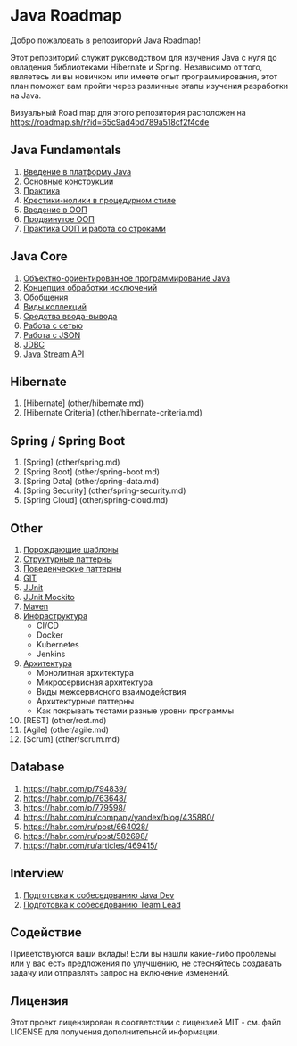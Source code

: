 # Java Roadmap

Добро пожаловать в репозиторий Java Roadmap!

Этот репозиторий служит руководством для изучения Java с нуля до овладения библиотеками Hibernate и Spring.
Независимо от того, являетесь ли вы новичком или имеете опыт программирования,
этот план поможет вам пройти через различные этапы изучения разработки на Java.

Визуальный Road map для этого репозитория расположен на https://roadmap.sh/r?id=65c9ad4bd789a518cf2f4cde

## Java Fundamentals

1. [Введение в платформу Java](src/main/resources/java-core/1-java-fundamentals/lvl1/1-java-fundamentals-level-1.md)
2. [Основные конструкции](src/main/resources/java-core/1-java-fundamentals/lvl2/1-java-fundamentals-level-2.md)
3. [Практика](src/main/resources/java-core/1-java-fundamentals/lvl3/1-java-fundamentals-level-3.md)
4. [Крестики-нолики в процедурном стиле](src/main/resources/java-core/1-java-fundamentals/lvl4/1-java-fundamentals-level-4.md)
5. [Введение в ООП](src/main/resources/java-core/1-java-fundamentals/lvl5/1-java-fundamentals-level-5.md)
6. [Продвинутое ООП](src/main/resources/java-core/1-java-fundamentals/lvl6/1-java-fundamentals-level-6.md)
7. [Практика ООП и работа со строками](src/main/resources/java-core/1-java-fundamentals/lvl7/1-java-fundamentals-level-7.md)

## Java Core

1. [Объектно-ориентированное программирование Java](src/main/resources/java-core/2-java-core/lvl1/2-java-core-level-1.md)
2. [Концепция обработки исключений](src/main/resources/java-core/2-java-core/lvl2/2-java-core-level-2.md)
3. [Обобщения](src/main/resources/java-core/2-java-core/lvl3/2-java-core-level-3.md)
4. [Виды коллекций](src/main/resources/java-core/2-java-core/lvl4/2-java-core-level-4.md)
5. [Средства ввода-вывода](src/main/resources/java-core/2-java-core/lvl5/2-java-core-level-5.md)
6. [Работа с сетью](src/main/resources/java-core/2-java-core/lvl6/2-java-core-level-6.md)
7. [Работа с JSON](src/main/resources/java-core/2-java-core/lvl7/2-java-core-level-7.md)
8. [JDBC](src/main/resources/java-core/2-java-core/lvl8/2-java-core-level-8.md)
9. [Java Stream API](src/main/resources/java-core/2-java-core/lvl9/2-java-core-level-9.md)

## Hibernate

1. [Hibernate] (other/hibernate.md)
2. [Hibernate Criteria] (other/hibernate-criteria.md)

## Spring / Spring Boot

1. [Spring] (other/spring.md)
2. [Spring Boot] (other/spring-boot.md)
3. [Spring Data] (other/spring-data.md)
4. [Spring Security] (other/spring-security.md)
5. [Spring Cloud] (other/spring-cloud.md)

## Other

1. [Порождающие шаблоны](src/main/resources/other/patterns/Creational-Patterns.md)
2. [Структурные паттерны](src/main/resources/other/patterns/Structural-Patterns.md)
3. [Поведенческие паттерны](src/main/resources/other/patterns/Behavioral-Patterns.md)
4. [GIT](src/main/resources/other/git/git.md)
5. [JUnit](src/main/resources/other/junit/junit.md)
6. [JUnit Mockito](src/main/resources/other/junit/junit-mockito.md)
7. [Maven](src/main/resources/other/maven/Maven.md)
8. [Инфраструктура](src/main/resources/other/infrastructure/infrastructure.md)
    + СI/СD
    + Docker
    + Kubernetes
    + Jenkins
9. [Архитектура](src/main/resources/other/architecture/architecture.md)
    + Монолитная архитектура
    + Микросервисная архитектура
    + Виды межсервисного взаимодействия
    + Архитектурные паттерны
    + Как покрывать тестами разные уровни программы
10. [REST] (other/rest.md)
11. [Agile] (other/agile.md)
12. [Scrum] (other/scrum.md)

## Database

1. https://habr.com/p/794839/
2. https://habr.com/p/763648/
3. https://habr.com/p/779598/
4. https://habr.com/ru/company/yandex/blog/435880/
5. https://habr.com/ru/post/664028/
6. https://habr.com/ru/post/582698/
7. https://habr.com/ru/articles/469415/

## Interview

1. [Подготовка к собеседованию Java Dev](src/main/resources/interview/java-interview.md)
2. [Подготовка к собеседованию Team Lead](src/main/resources/interview/team-lead-interview.md)

## Содействие

Приветствуются ваши вклады! Если вы нашли какие-либо проблемы или у вас есть предложения по улучшению, не стесняйтесь создавать задачу или отправлять запрос на
включение изменений.

## Лицензия

Этот проект лицензирован в соответствии с лицензией MIT - см. файл LICENSE для получения дополнительной информации.
